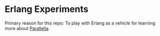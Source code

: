Erlang Experiments
===
Primary reason for this repo: To play with Erlang as a vehicle for
learning more about [Parallella](http://rayhightower.com/blog/2014/07/07/parallella-quick-start-guide-with-gotchas/).
